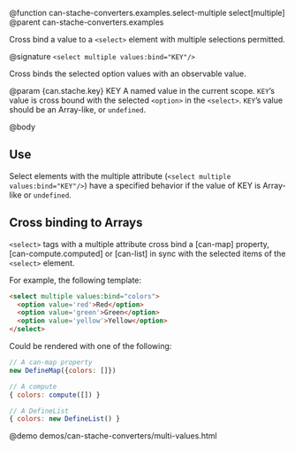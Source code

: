 @function can-stache-converters.examples.select-multiple select[multiple]
@parent can-stache-converters.examples

Cross bind a value to a `<select>` element with multiple selections permitted.

@signature `<select multiple values:bind="KEY"/>`

Cross binds the selected option values with an observable value.

@param {can.stache.key} KEY A named value in the current 
scope. `KEY`’s value is cross bound with the selected `<option>` in
the `<select>`. `KEY`’s value should be an Array-like,
or `undefined`.

@body

## Use

Select elements with the multiple attribute (`<select multiple values:bind="KEY"/>`)
have a specified behavior if the value of KEY is Array-like or
`undefined`.

## Cross binding to Arrays

`<select>` tags with a multiple attribute cross bind
a [can-map] property, [can-compute.computed] or [can-list]
in sync with the selected items of the `<select>` element.

For example, the following template:

```html
<select multiple values:bind="colors">
  <option value='red'>Red</option>
  <option value='green'>Green</option>
  <option value='yellow'>Yellow</option>
</select>
```

Could be rendered with one of the following:

```js
// A can-map property
new DefineMap({colors: []})

// A compute
{ colors: compute([]) }

// A DefineList
{ colors: new DefineList() }
```
    
@demo demos/can-stache-converters/multi-values.html
